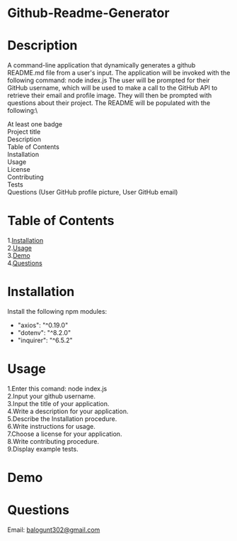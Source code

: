 # Github-Readme-Generator
# Description
A command-line application that dynamically generates a github README.md file from a user's input. The application will be invoked with the following command:
node index.js
The user will be prompted for their GitHub username, which will be used to make a call to the GitHub API to retrieve their email and profile image. They will then be prompted with questions about their project.
The README will be populated with the following:\

At least one badge\
Project title\
Description\
Table of Contents\
Installation\
Usage\
License\
Contributing\
Tests\
Questions (User GitHub profile picture, User GitHub email)

# Table of Contents
1.[Installation](#Installation)\
2.[Usage](#Usage)\
3.[Demo](#Demo)\
4.[Questions](#Questions)



# Installation
Install the following npm modules:

- "axios": "^0.19.0"
- "dotenv": "^8.2.0"
- "inquirer": "^6.5.2"

# Usage
1.Enter this comand: node index.js\
2.Input your github username.\
3.Input the title of your application.\
4.Write a description for your application.\
5.Describe the Installation procedure.\
6.Write instructions for usage.\
7.Choose a license for your application.\
8.Write contributing procedure.\
9.Display example tests.

# Demo

# Questions
Email: balogunt302@gmail.com